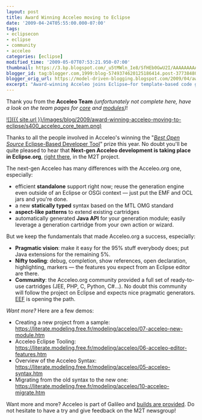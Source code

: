 ```yaml
---
layout: post
title: Award Winning Acceleo moving to Eclipse
date: '2009-04-24T05:55:00.000-07:00'
tags:
- eclipsecon
- eclipse
- community
- acceleo
categories: [eclipse]
modified_time: '2009-05-07T07:53:21.950-07:00'
thumbnail: https://3.bp.blogspot.com/_u5tMWln_Ie8/SfHEb0GwU2I/AAAAAAAAAH4/TAhk-tqIxVw/s72-c/acceleo_core_team.png
blogger_id: tag:blogger.com,1999:blog-5749374620125186414.post-3773848005745087417
blogger_orig_url: https://model-driven-blogging.blogspot.com/2009/04/award-winning-acceleo-moving-to-eclipse.html
excerpt: "Award‑winning Acceleo joins Eclipse—for template‑based code generation users who care about open governance, roadmaps, and community momentum right now."
---
```


Thank you from the **Acceleo Team** _(unfortunately not complete here, have a look on the team pages for [core](https://www.acceleo.org/pages/contacts) and [modules](https://www.acceleo.org/pages/contacts-des-modules/))_!

[![]({{ site.url }}/images/blog/2009/award-winning-acceleo-moving-to-eclipse/s400_acceleo_core_team.png)](https://3.bp.blogspot.com/_u5tMWln_Ie8/SfHEb0GwU2I/AAAAAAAAAH4/TAhk-tqIxVw/s1600-h/acceleo_core_team.png)

Thanks to all the people involved in Acceleo's winning the "[_Best Open Source_ Eclipse-Based Developer Tool](https://www.eclipse.dev/org/foundation/eclipseawards/index.php)" prize this year. No doubt you'll be quite pleased to hear that **Next-gen Acceleo development is taking place in Eclipse.org**, [right there](https://www.eclipse.dev/modeling/m2t/?project=acceleo#acceleo), in the M2T project.

The next-gen Acceleo has many differences with the Acceleo.org one, especially:

- efficient **standalone** support right now; reuse the generation engine even outside of an Eclipse or OSGi context — just put the EMF and OCL jars and you're done.
- a new **statically typed** syntax based on the MTL OMG standard
- **aspect-like patterns** to extend existing cartridges
- automatically generated **Java API** for your generation module; easily leverage a generation cartridge from your own action or wizard.

But we keep the fundamentals that made Acceleo.org a success, especially:

- **Pragmatic vision**: make it easy for the 95% stuff everybody does; put Java extensions for the remaining 5%.
- **Nifty tooling**: debug, completion, show references, open declaration, highlighting, markers — the features you expect from an Eclipse editor are there.
- **Community**: the Acceleo.org community provided a full set of ready-to-use cartridges (JEE, PHP, C, Python, C#...). No doubt this community will follow the project on Eclipse and expects nice pragmatic generators. [EEF](https://www.eclipse.dev/proposals/eef/) is opening the path.

_Want more?_ Here are a few demos:

- Creating a new project from a sample: https://literate.modeling.free.fr/modeling/acceleo/07-acceleo-new-module.htm
- Acceleo Eclipse Tooling: https://literate.modeling.free.fr/modeling/acceleo/06-acceleo-editor-features.htm
- Overview of the Acceleo Syntax: https://literate.modeling.free.fr/modeling/acceleo/05-acceleo-syntax.htm
- Migrating from the old syntax to the new one: https://literate.modeling.free.fr/modeling/acceleo/10-acceleo-migrate.htm

Want more and more? Acceleo is part of Galileo and [builds are provided](https://www.eclipse.dev/modeling/m2t/downloads/?project=acceleo). Do not hesitate to have a try and give feedback on the M2T newsgroup!
